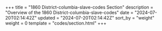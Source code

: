 +++
title = "1860 District-columbia-slave-codes Section"
description = "Overview of the 1860 District-columbia-slave-codes"
date = "2024-07-20T02:14:42Z"
updated = "2024-07-20T02:14:42Z"
sort_by = "weight"
weight = 0
template = "codes/section.html"
+++

